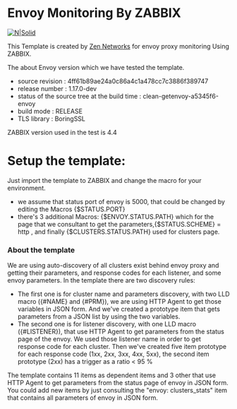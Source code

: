 # Envoy Monitoring By ZABBIX

[![N|Solid](https://www.cfcim.org/wp-content/uploads/members/14191/14191-ZEN%20NETWORKS-2017-12-16-23-37-38-194x150.png)](https://www.zen-networks.ma/)

This Template is created by [Zen Networks](https://www.zen-networks.ma/) for envoy proxy monitoring Using ZABBIX.

The about Envoy version which we have tested the template.
  -  source revision : 4ff61b89ae24a0c86a4c1a478cc7c3886f389747
  - release number : 1.17.0-dev
  - status of the source tree at the build time : clean-getenvoy-a5345f6-envoy
  - build mode : RELEASE
  - TLS library : BoringSSL

ZABBIX version used in the test is 4.4 


# Setup the template:
Just import the template to ZABBIX and change the macro for your environment.
  - we assume that status port of envoy is 5000, that could be changed by editing the Macros {$STATUS.PORT}
  - there's 3 additional Macros: {$ENVOY.STATUS.PATH} which for the page that we consultant to get the parameters,{$STATUS.SCHEME} = http , and finally {$CLUSTERS.STATUS.PATH} used for clusters page.

### About the template
We are using auto-discovery of all clusters exist behind envoy proxy and getting their parameters, and response codes for each listener, and some envoy parameters.
In the template there are two discovery rules: 
- The first one is for cluster name and parameters discovery, with two LLD macro ({#NAME} and {#PRM}), we are using HTTP Agent to get those variables in JSON form. And we've created a prototype item that gets parameters from a JSON list by using the two variables. 
- The second one is for listener discovery, with one LLD macro ({#LISTENER}), that use HTTP Agent to get parameters from the status page of the envoy. We used those listener name in order to get response code for each cluster. Then we've created five item prototype for each response code (1xx, 2xx, 3xx, 4xx, 5xx), the second item prototype (2xx) has a trigger as a ratio < 95 % 

The template contains 11 items as dependent items and 3 other that use HTTP Agent to get parameters from the status page of envoy in JSON form.
You could add new items by just consulting the "envoy: clusters_stats" item that contains all parameters of envoy in JSON form.
